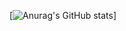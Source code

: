 [![Anurag's GitHub stats](https://github-readme-stats.vercel.app/api?username=UnrealThingTriesCode&count_private=true&theme=swift)]
